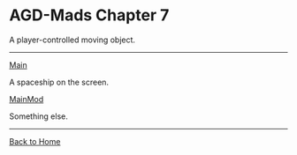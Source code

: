 # AGD-Mads Chapter 7
A player-controlled moving object.

---

[Main](https://github.com/kenjennings/AGD-Mads/blob/master/chap07Main.asm "Main") 

A spaceship on the screen.


[MainMod](https://github.com/kenjennings/AGD-Mads/blob/master/chap07MainMod.asm "MainMod") 

Something else.

---

[Back to Home](https://github.com/kenjennings/AGD-Mads/edit/master/README.md "Home") 

